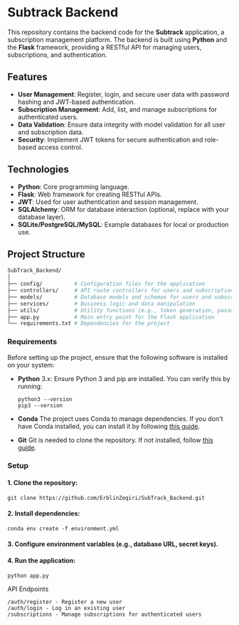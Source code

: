 # Subtrack Backend

This repository contains the backend code for the **Subtrack** application, a subscription management platform. The backend is built using **Python** and the **Flask** framework, providing a RESTful API for managing users, subscriptions, and authentication.

## Features

- **User Management**: Register, login, and secure user data with password hashing and JWT-based authentication.
- **Subscription Management**: Add, list, and manage subscriptions for authenticated users.
- **Data Validation**: Ensure data integrity with model validation for all user and subscription data.
- **Security**: Implement JWT tokens for secure authentication and role-based access control.

## Technologies

- **Python**: Core programming language.
- **Flask**: Web framework for creating RESTful APIs.
- **JWT**: Used for user authentication and session management.
- **SQLAlchemy**: ORM for database interaction (optional, replace with your database layer).
- **SQLite/PostgreSQL/MySQL**: Example databases for local or production use.

## Project Structure

```bash
SubTrack_Backend/
│
├── config/          # Configuration files for the application
├── controllers/     # API route controllers for users and subscriptions
├── models/          # Database models and schemas for users and subscriptions
├── services/        # Business logic and data manipulation
├── utils/           # Utility functions (e.g., token generation, password hashing)
├── app.py           # Main entry point for the Flask application
└── requirements.txt # Dependencies for the project
```
### Requirements
Before setting up the project, ensure that the following software is installed on your system:
- **Python** 3.x: Ensure Python 3 and pip are installed. You can verify this by running:

      python3 --version
      pip3 --version

- **Conda** The project uses Conda to manage dependencies. If you don't have Conda installed, you can install it by following [this guide](https://docs.anaconda.com/anaconda/install/).

- **Git** Git is needed to clone the repository. If not installed, follow [this guide](https://git-scm.com/downloads).

### Setup

#### 1. Clone the repository:
    git clone https://github.com/ErblinZeqiri/SubTrack_Backend.git

#### 2. Install dependencies:
    conda env create -f environment.yml

#### 3. Configure environment variables (e.g., database URL, secret keys).

#### 4. Run the application:
    python app.py

API Endpoints

    /auth/register - Register a new user
    /auth/login - Log in an existing user
    /subscriptions - Manage subscriptions for authenticated users
